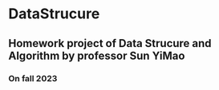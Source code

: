 # DataStrucure
## Homework project of Data Strucure and Algorithm by professor Sun YiMao
### On fall 2023
